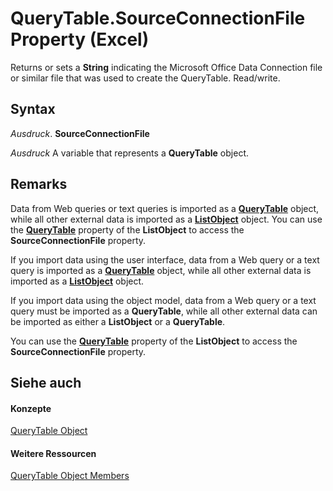 
# QueryTable.SourceConnectionFile Property (Excel)

Returns or sets a  **String** indicating the Microsoft Office Data Connection file or similar file that was used to create the QueryTable. Read/write.


## Syntax

 _Ausdruck_. **SourceConnectionFile**

 _Ausdruck_ A variable that represents a **QueryTable** object.


## Remarks

Data from Web queries or text queries is imported as a  **[QueryTable](505b84ea-64b3-b4fe-741a-de6884eb69eb.md)** object, while all other external data is imported as a **[ListObject](46de6c4f-8ce0-0c7d-da59-6e52f5eab612.md)** object. You can use the **[QueryTable](fe019d61-654a-9c87-0bf4-30590a1274ca.md)** property of the **ListObject** to access the **SourceConnectionFile** property.

If you import data using the user interface, data from a Web query or a text query is imported as a  **[QueryTable](505b84ea-64b3-b4fe-741a-de6884eb69eb.md)** object, while all other external data is imported as a **[ListObject](46de6c4f-8ce0-0c7d-da59-6e52f5eab612.md)** object.

If you import data using the object model, data from a Web query or a text query must be imported as a  **QueryTable**, while all other external data can be imported as either a **ListObject** or a **QueryTable**.

You can use the  **[QueryTable](fe019d61-654a-9c87-0bf4-30590a1274ca.md)** property of the **ListObject** to access the **SourceConnectionFile** property.


## Siehe auch


#### Konzepte


[QueryTable Object](505b84ea-64b3-b4fe-741a-de6884eb69eb.md)
#### Weitere Ressourcen


[QueryTable Object Members](http://msdn.microsoft.com/library/9a61f024-c1dc-c11b-942f-ff2a6617bdc4%28Office.15%29.aspx)